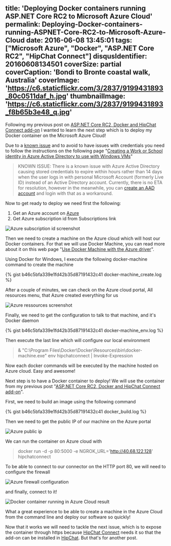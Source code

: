title: 'Deploying Docker containers running ASP.NET Core RC2 to Microsoft Azure Cloud'
permalink: Deploying-Docker-containers-running-ASPNET-Core-RC2-to-Microsoft-Azure-Cloud
date: 2016-06-08 13:45:01
tags: ["Microsoft Azure", "Docker", "ASP.NET Core RC2", "HipChat Connect"]
disqusIdentifier: 20160608134501
coverSize: partial
coverCaption: 'Bondi to Bronte coastal walk, Australia'
coverImage: 'https://c6.staticflickr.com/3/2837/9199431893_80c0511daf_h.jpg'
thumbnailImage: 'https://c6.staticflickr.com/3/2837/9199431893_f8b65b3e48_q.jpg'
---
Following my previous post on [ASP.NET Core RC2, Docker and HipChat Connect add-on](https://laurentkempe.com/2016/05/16/ASP-NET-Core-RC2-Docker-and-HipChat-Connect-add-on/) I wanted to learn the next step which is to deploy my Docker container on the Microsoft Azure Cloud!
<!-- more -->

Due to a [known issue](https://docs.docker.com/machine/drivers/azure/) and to avoid to have issues with credentials you need to follow the instructions on the following page "[Creating a Work or School identity in Azure Active Directory to use with Windows VMs](https://azure.microsoft.com/en-us/documentation/articles/virtual-machines-windows-create-aad-work-id/)"

>KNOWN ISSUE: There is a known issue with Azure Active Directory causing stored credentials to expire within hours rather than 14 days when the user logs in with personal Microsoft Account (formerly Live ID) instead of an Active Directory account. Currently, there is no ETA for resolution, however in the meanwhile, you can [create an AAD account](https://azure.microsoft.com/documentation/articles/virtual-machines-windows-create-aad-work-id/) and login with that as a workaround.

Now to get ready to deploy we need first the following:

1. Get an Azure account on [Azure](https://azure.microsoft.com)
2. Get Azure subscription id from Subscriptions link

![Azure subscription id screenshot](https://c5.staticflickr.com/8/7435/27355205412_b5b2f751fa_o.jpg)

Then we need to create a machine on the Azure cloud which will host our Docker containers. For that we will use Docker Machine, you can read more about it on this web page "[Use Docker Machine with the Azure driver](https://azure.microsoft.com/en-us/documentation/articles/virtual-machines-linux-docker-machine/)". 

Using Docker for Windows, I execute the following docker-machine command to create the machine

{% gist b46c5bfa339e1fd42b35d87191432c41 docker-machine_create.log %}

After a couple of minutes, we can check on the Azure cloud portal, All resources menu, that Azure created everything for us

![Azure ressources screenshot](https://c1.staticflickr.com/8/7006/27177992480_1b3056ce8f_o.jpg)

Finally, we need to get the configuration to talk to that machine, and it's Docker daemon

{% gist b46c5bfa339e1fd42b35d87191432c41 docker-machine_env.log %}

Then execute the last line which will configure our local environment  

> & "C:\Program Files\Docker\Docker\Resources\bin\docker-machine.exe" env hipchatconnect | Invoke-Expression

Now each docker commands will be executed by the machine hosted on Azure cloud.
Easy and awesome!

Next step is to have a Docker container to deploy! We will use the container from my previous post "[ASP.NET Core RC2, Docker and HipChat Connect add-on](http://laurentkempe.com/2016/05/16/ASP-NET-Core-RC2-Docker-and-HipChat-Connect-add-on/)".

First, we need to build an image using the following command

{% gist b46c5bfa339e1fd42b35d87191432c41 docker_build.log %}

Then we need to get the public IP of our machine on the Azure portal 

![Azure public ip](https://c6.staticflickr.com/8/7370/26847519653_66bc0cc208_o.jpg)

We can run the container on Azure cloud with

> docker run -d -p 80:5000 -e NGROK_URL='http://40.68.122.128' hipchatconnect

To be able to connect to our connector on the HTTP port 80, we will need to configure the firewall

![Azure firewall configuration](https://c3.staticflickr.com/8/7375/27420164226_eaa9aa3d94_o.jpg)

and finally, connect to it!

![Docker container running in Azure Cloud result](https://c6.staticflickr.com/8/7515/27383357301_ef760d740b_o.jpg)

What a great experience to be able to create a machine in the Azure Cloud from the command line and deploy our software so quickly!

Now that it works we will need to tackle the next issue, which is to expose the container through https because [HipChat Connect](https://developer.atlassian.com/hipchat/about-hipchat-connect) needs it so that the add-on can be installed in [HipChat](https://www.hipchat.com/). But that's for another post.